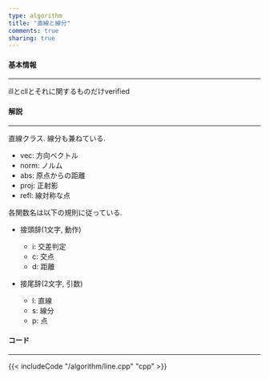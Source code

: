```yaml
---
type: algorithm
title: "直線と線分"
comments: true
sharing: true
---
```


#### 基本情報
  
***

illとcllとそれに関するものだけverified


#### 解説

***

直線クラス. 線分も兼ねている.


* vec: 方向ベクトル
* norm: ノルム
* abs: 原点からの距離
* proj: 正射影
* refl: 線対称な点


各関数名は以下の規則に従っている.  

* 接頭辞(1文字, 動作)  
  - i: 交差判定   
  - c: 交点
  - d: 距離 
  
* 接尾辞(2文字, 引数)
  - l: 直線  
  - s: 線分  
  - p: 点  


#### コード

***

{{< includeCode "/algorithm/line.cpp" "cpp" >}}


